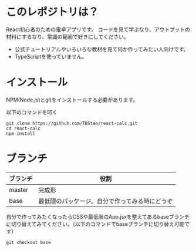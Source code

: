 # このレポジトリは？
React初心者のための電卓アプリです。
コードを見て学ぶなり、アウトプットの材料にするなり、常識の範囲で好きにしてください。

 + 公式チュートリアルやいろいろな教材を見て何か作ってみたい人向けです。
 + TypeScriptを使っていません。

# インストール

NPM(Node.js)とgitをインストールする必要があります。

以下のコマンドを叩く
```
git clone https://github.com/TBSten/react-calc.git
cd react-calc
npm install
```

# ブランチ

| ブランチ | 役割 |
| ---- | ---- |
|  master  |  完成形  |
|  base  |  最低限のパッケージ。自分で作ってみる時にどうぞ  |

自分で作ってみたくなったらCSSや最低限のApp.jsxを整えてあるbaseブランチに切り替えてみてください。（以下のコマンドでbaseブランチに切り替え可能です）
```
git checkout base
```

